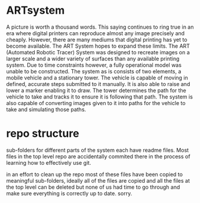 # ARTsystem

A picture is worth a thousand words. This saying continues to ring true in an era where digital printers can reproduce almost any image precisely and cheaply. However, there are many mediums that digital printing has yet to become available. The ART System hopes to expand these limits.
	The ART (Automated Robotic Tracer) System was designed to recreate images on a larger scale and a wider variety of surfaces than any available printing system. Due to time constraints however, a fully operational model was unable to be constructed.
The system as is consists of two elements, a mobile vehicle and a stationary tower. The vehicle is capable of moving in defined, accurate steps submitted to it manually. It is also able to raise and lower a marker enabling it to draw. The tower determines the path for the vehicle to take and tracks it to ensure it is following that path. The system is also capable of converting images given to it into paths for the vehicle to take and simulating those paths.

# repo structure

sub-folders for different parts of the system each have readme files. Most files in the top level repo are accidentally commited there in the process of learning how to effectively use git.  

in an effort to clean up the repo most of these files have been copied to meaningful sub-folders, ideally all of the files are copied and all the files at the top level can be deleted but none of us had time to go through and make sure everything is correctly up to date. sorry.

